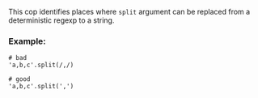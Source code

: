 This cop identifies places where `split` argument can be replaced from
a deterministic regexp to a string.

### Example:
    # bad
    'a,b,c'.split(/,/)

    # good
    'a,b,c'.split(',')